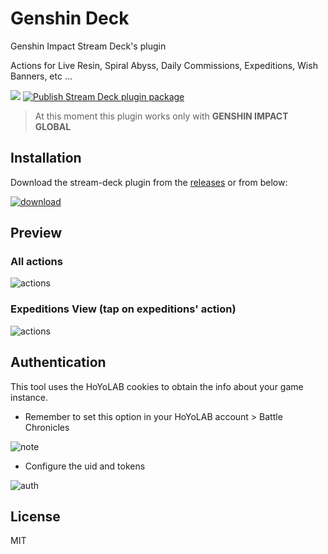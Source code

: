 # Genshin Deck
Genshin Impact Stream Deck's plugin

Actions for Live Resin, Spiral Abyss, Daily Commissions, Expeditions, Wish Banners, etc ...

[![](https://img.shields.io/badge/Stream%20Deck%20SDK-for%20Node.js-green)](https://github.com/stream-deck-for-node/sdk)
[![Publish Stream Deck plugin package](https://github.com/fcannizzaro/genshin-deck/actions/workflows/build-package-plugin.yml/badge.svg)](https://github.com/fcannizzaro/genshin-deck/actions/workflows/build-package-plugin.yml)

> At this moment this plugin works only with **GENSHIN IMPACT GLOBAL**

## Installation

Download the stream-deck plugin from the [releases](https://github.com/fcannizzaro/genshin-deck/releases)
or from below:

[![download](https://github.com/fcannizzaro/genshin-deck/blob/main/media/download.png?raw=true)](https://github.com/fcannizzaro/genshin-deck/releases/latest)

## Preview

### All actions
![actions](https://github.com/fcannizzaro/genshin-deck/blob/main/media/actions.png?raw=true)

### Expeditions View (tap on expeditions' action)
![actions](https://github.com/fcannizzaro/genshin-deck/blob/main/media/expeditions-view.png?raw=true)

## Authentication

This tool uses the HoYoLAB cookies to obtain the info about your game instance.

- Remember to set this option in your HoYoLAB account > Battle Chronicles

![note](https://github.com/fcannizzaro/genshin-deck/blob/main/media/note.png?raw=true)

- Configure the uid and tokens

![auth](https://github.com/fcannizzaro/genshin-deck/blob/main/media/authentication.png?raw=true)

## License

MIT
